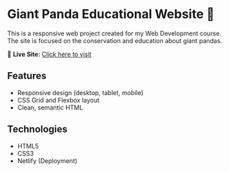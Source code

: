 # Giant Panda Educational Website 🐼

This is a responsive web project created for my Web Development course.  
The site is focused on the conservation and education about giant pandas.

🔗 **Live Site:** [Click here to visit](https://animalworldpanda.netlify.app/)

## Features
- Responsive design (desktop, tablet, mobile)
- CSS Grid and Flexbox layout
- Clean, semantic HTML

## Technologies
- HTML5
- CSS3
- Netlify (Deployment)
